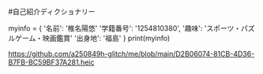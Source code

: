 #自己紹介ディクショナリー


myinfo = {
'名前': '椎名陽悠'
'学籍番号': '1254810380',
'趣味': 'スポーツ・パズルゲーム・映画鑑賞'
'出身地': '福島'
}
print(myinfo)

https://github.com/a250849h-glitch/me/blob/main/D2B06074-81CB-4D36-B7FB-BC59BF37A281.heic


